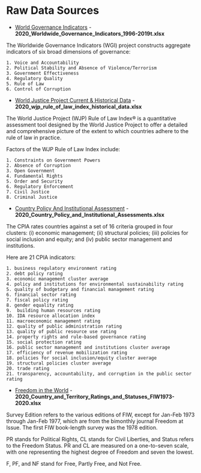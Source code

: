 # Raw Data Sources
- [World Governance Indicators](https://info.worldbank.org/governance/wgi/Home/Reports) - 
  **2020_Worldwide_Governance_Indicators_1996-2019t.xlsx**
  
The Worldwide Governance Indicators (WGI) project constructs aggregate indicators of six broad dimensions of governance:

    1. Voice and Accountability
    2. Political Stability and Absence of Violence/Terrorism
    3. Government Effectiveness
    4. Regulatory Quality
    5. Rule of Law
    6. Control of Corruption

- [World Justice Project Current & Historical Data](https://worldjusticeproject.org/our-work/research-and-data/wjp-rule-law-index-2020/current-historical-data) - **2020_wjp_rule_of_law_index_historical_data.xlsx**
  
The World Justice Project (WJP)  Rule of Law Index® is a quantitative assessment tool designed by the World Justice Project to offer a detailed and comprehensive picture of the extent to which countries adhere to the rule of law in practice.

Factors of the WJP Rule of Law Index include: 

    1. Constraints on Government Powers
    2. Absence of Corruption 
    3. Open Government 
    4. Fundamental Rights 
    5. Order and Security 
    6. Regulatory Enforcement 
    7. Civil Justice 
    8. Criminal Justice

- [Country Policy And Institutional Assessment](https://datacatalog.worldbank.org/dataset/country-policy-and-institutional-assessment) - **2020_Country_Policy_and_Institutional_Assessments.xlsx**

The CPIA rates countries against a set of 16 criteria grouped in four clusters: (i) economic management; (ii) structural policies; (iii) policies for social inclusion and equity; and (iv) public sector management and institutions.

Here are 21 CPIA indicators:
    
    1. business regulatory environment rating
    2. debt policy rating
    3. economic management cluster average
    4. policy and institutions for environmental sustainability rating
    5. quality of budgetary and financial management rating
    6. financial sector rating
    7. fiscal policy rating
    8. gender equality rating
    9.  building human resources rating
    10. IDA resource allocation index
    11. macroeconomic management rating
    12. quality of public administration rating
    13. quality of public resource use rating
    14. property rights and rule-based governance rating
    15. social protection rating
    16. public sector management and institutions cluster average
    17. efficiency of revenue mobilization rating
    18. policies for social inclusion/equity cluster average
    19. structural policies cluster average
    20. trade rating
    21. transparency, accountability, and corruption in the public sector rating


- [Freedom in the World](https://freedomhouse.org/report/freedom-world) - **2020_Country_and_Territory_Ratings_and_Statuses_FIW1973-2020.xlsx**
    
Survey Edition refers to the various editions of FIW, except for Jan-Feb 1973 through Jan-Feb 1977, which are from the bimonthly journal Freedom at Issue. The first FIW book-length survey was the 1978 edition.

PR stands for Political Rights, CL stands for Civil Liberties, and Status refers to the Freedom Status. PR and CL are measured on a one-to-seven scale, with one representing the highest degree of Freedom and seven the lowest.
    
F, PF, and NF stand for Free, Partly Free, and Not Free.